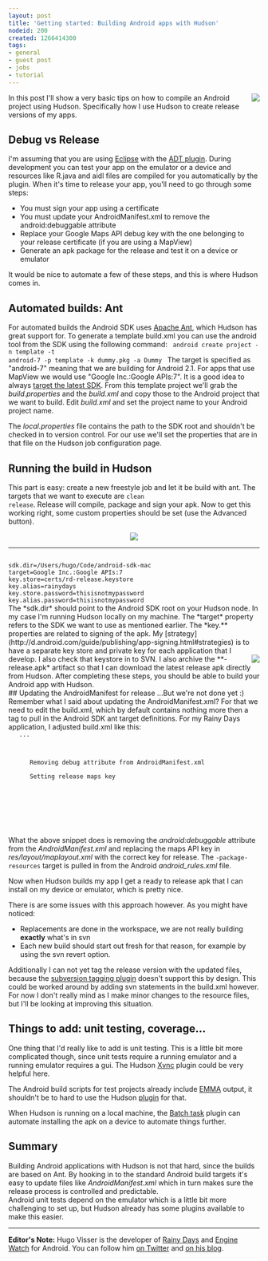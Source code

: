 ```yaml
---
layout: post
title: 'Getting started: Building Android apps with Hudson'
nodeid: 200
created: 1266414300
tags:
- general
- guest post
- jobs
- tutorial
---
```

<img src="/sites/default/files/hvisser_android_project.png" align="right"/>In this post I'll show a very basic tips on how to compile an Android project using Hudson. Specifically how  I use Hudson to create release versions of my apps.

Debug vs Release
----------------
I'm assuming that you are using <a id="aptureLink_s44SkgAX9H" href="http://en.wikipedia.org/wiki/Eclipse%20%28software%29">Eclipse</a> with the <a id="aptureLink_MtfIHO5Nxu" href="http://developer.android.com/guide/developing/tools/adt.html">ADT plugin</a>. During development you can test your app on the emulator or a device and resources like R.java and aidl files are compiled for you automatically by the plugin. When it's time to release your app, you'll need to go through some steps:

* You must sign your app using a certificate
* You must update your AndroidManifest.xml to remove the android:debuggable attribute
* Replace your Google Maps API debug key with the one belonging to your release certificate (if you are using a MapView)
* Generate an apk package for the release and test it on a device or emulator

It would be nice to automate a few of these steps, and this is where Hudson comes in.

Automated builds: Ant
---------------------
For automated builds the Android SDK uses <a id="aptureLink_THdW39aNW6" href="http://en.wikipedia.org/wiki/Apache%20Ant">Apache Ant</a>, which Hudson has great support for. To generate a template build.xml you can use the android tool from the SDK using the following command:
<code linenumbers=off>
android create project -n template -t android-7 -p template -k dummy.pkg -a Dummy
</code>
The target is specified as "android-7" meaning that we are building for Android 2.1. For apps that use MapView we would use "Google Inc.:Google APIs:7". It is a good idea to always [target the latest SDK](http://d.android.com/guide/practices/screens_support.html#strategies). From this template project we'll grab the *build.properties* and the *build.xml* and copy those to the Android project that we want to build. Edit *build.xml* and set the project name to your Android project name. 

The *local.properties* file contains the path to the SDK root and shouldn't be checked in to version control. For our use we'll set the properties that are in that file on the Hudson job configuration page.

## Running the build in Hudson
This part is easy: create a new freestyle job and let it be build with ant. The targets that we want to execute are <code>clean release</code>. Release will compile, package and sign your apk. Now to get this working right, some custom properties should be set (use the Advanced button).

<center><img src="/sites/default/files/hvisser_android_properties.png"/></center>

----
<code>
sdk.dir=/Users/hugo/Code/android-sdk-mac
target=Google Inc.:Google APIs:7
key.store=certs/rd-release.keystore
key.alias=rainydays
key.store.password=thisisnotmypassword
key.alias.password=thisisnotmypassword
</code>
The *sdk.dir* should point to the Android SDK root on your Hudson node. In my case I'm running Hudson locally on my machine.  The *target* property refers to the SDK we want to use as mentioned earlier.  The *key.** properties are related to signing of the apk. My [strategy](http://d.android.com/guide/publishing/app-signing.html#strategies) is to have a separate key store and private key for each application that I develop. <img src="/sites/default/files/hvisser_android_archive.png" align="right"/> I also check that keystore in to SVN. I also archive the **-release.apk* artifact so that I can download the latest release apk directly from Hudson.  After completing these steps, you should be able to build your Android app with Hudson. 

<br clear="all"/>
## Updating the AndroidManifest for release
...But we're not done yet :) Remember what I said about updating the AndroidManifest.xml? For that we need to edit the build.xml, which by default contains nothing more then a <code><setup/></code> tag to pull in the Android SDK ant target definitions. For my Rainy Days application, I adjusted build.xml like this:
<code>
   ...
   <setup />	
   <property environment="env"/>
   <target name="preprocess" if="env.BUILD_TAG">
      <echo>Removing debug attribute from AndroidManifest.xml</echo>
      <replaceregexp file="AndroidManifest.xml" match="android:debuggable=&quot;.*?&quot;" replace=""/>
      <echo>Setting release maps key</echo>
      <replaceregexp file="res/layout/maplayout.xml" match="android:apiKey=&quot;.*?&quot;" replace="android:apiKey=&quot;XXXXXXXXXXXXXXXXXXXXXXXXXXXXXXXXXXXXXXX&quot;"/>			
   </target>
	
   <!-- this target is only hooking release processing of the manifest -->
   <target name="-package-resources" depends="preprocess, android_rules.-package-resources">
   </target>
</code>

What the above snippet does is removing the *android:debuggable* attribute from the *AndroidManifest.xml* and replacing the maps API key in *res/layout/maplayout.xml* with the correct key for release. The <code>-package-resources</code> target is pulled in from the Android *android_rules.xml* file.

Now when Hudson builds my app I get a ready to release apk that I can install on my device or emulator, which is pretty nice.

There is are some issues with this approach however. As you might have noticed:

* Replacements are done in the workspace, we are not really building __exactly__ what's in svn
* Each new build should start out fresh for that reason, for example by using the svn revert option.

Additionally I can not yet tag the release version with the updated files, because the [subversion tagging plugin](http://wiki.hudson-ci.org/display/HUDSON/Subversion+Tagging+Plugin) doesn't support this by design. This could be worked around by adding svn statements in the build.xml however.  For now I don't really mind as I make minor changes to the resource files, but I'll be looking at improving this situation.

## Things to add: unit testing, coverage...
One thing that I'd really like to add is unit testing. This is a little bit more complicated though, since unit tests require a running emulator and a running emulator requires a gui. The Hudson [Xvnc](http://wiki.hudson-ci.org/display/HUDSON/Xvnc+Plugin) plugin could be very helpful here.

The Android build scripts for test projects already include [EMMA](http://emma.sourceforge.net/) output, it shouldn't be to hard to use the Hudson [plugin](http://wiki.hudson-ci.org/display/HUDSON/Emma+Plugin) for that.

When Hudson is running on a local machine, the [Batch task](http://wiki.hudson-ci.org/display/HUDSON/Batch+Task+Plugin) plugin can automate installing the apk on a device to automate things further.

## Summary
Building Android applications with Hudson is not that hard, since the builds are based on Ant. By hooking in to the standard Android build targets it's easy to update files like *AndroidManifest.xml* which in turn makes sure the release process is controlled and predictable.  
Android unit tests depend on the emulator which is a little bit more challenging to set up, but Hudson already has some plugins available to make this easier.

----
**Editor's Note:** Hugo Visser is the developer of [Rainy Days](http://code.neenbedankt.com/my-first-published-android-app-rainy-days) and [Engine Watch](http://code.neenbedankt.com/monitor-your-app-engine-application-from-your) for Android. You can
follow him [on Twitter](http://twitter.com/botteaap) and [on his blog](http://code.neenbedankt.com).
<!--break-->
